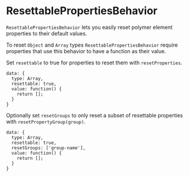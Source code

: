 # ResettablePropertiesBehavior

`ResettablePropertiesBehavior` lets you easily reset polymer element properties to their default values.

To reset `Object` and `Array` types `ResettablePropertiesBehavior` require properties that use this behavior to have a function as their value.

Set `resettable` to true for properties to reset them with `resetProperties`.

    data: {
      type: Array,
      resettable: true,
      value: function() {
        return [];
      }
    }

Optionally set `resetGroups` to only reset a subset of resettable properties with `resetPropertyGroup(group)`.

    data: {
      type: Array,
      resettable: true,
      resetGroups: ['group-name'],
      value: function() {
        return [];
      }
    }

